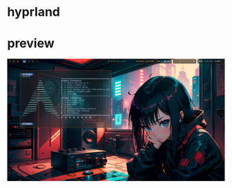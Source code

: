 # hyprland

# preview

![Hyprland Preview](https://raw.githubusercontent.com/kannakalyan05/hyprland/main/preview/preview.png)

